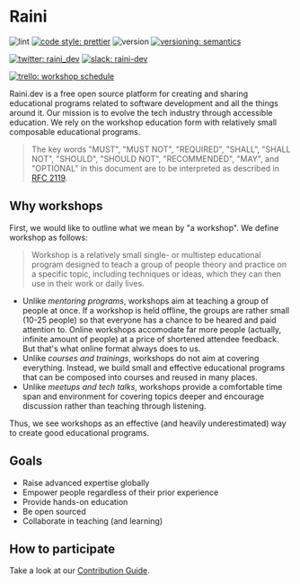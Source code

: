 # Raini

![lint](https://github.com/raini-dev/raini/workflows/lint/badge.svg)
[![code style: prettier](https://img.shields.io/badge/code_style-prettier-ff69b4.svg)](https://github.com/prettier/prettier)
![version](https://img.shields.io/github/v/tag/raini-dev/raini?color=912e5c&label=version&logo=github)
[![versioning: semantics](https://img.shields.io/badge/versioning-@priestine/semantics-912e5c.svg)](https://github.com/priestine/semantics)

[![twitter: raini_dev](https://img.shields.io/twitter/follow/raini_dev?color=blue&label=raini_dev&logo=twitter&logoColor=white&style=flat)](https://twitter.com/raini_dev)
[![slack: raini-dev](https://img.shields.io/badge/slack-raini--dev-7C2852?logo=slack)](https://raini-dev.slack.com)

[![trello: workshop schedule](https://img.shields.io/badge/trello-workshops%20schedule-blue)](https://trello.com/b/a7od8aCi/raini-workshops-schedule)

Raini.dev is a free open source platform for creating and sharing educational programs related to software development and all the things around it. Our mission is to evolve the tech industry through accessible education. We rely on the workshop education form with relatively small composable educational programs.

> The key words "MUST", "MUST NOT", "REQUIRED", "SHALL", "SHALL NOT", "SHOULD", "SHOULD NOT", "RECOMMENDED", "MAY", and "OPTIONAL" in this document are to be interpreted as described in [RFC 2119](https://tools.ietf.org/html/rfc2119).

## Why workshops

First, we would like to outline what we mean by "a workshop". We define workshop as follows:

> Workshop is a relatively small single- or multistep educational program designed to teach a group of people theory and practice on a specific topic, including techniques or ideas, which they can then use in their work or daily lives.

- Unlike _mentoring programs_, workshops aim at teaching a group of people at once. If a workshop is held offline, the groups are rather small (10-25 people) so that everyone has a chance to be heared and paid attention to. Online workshops accomodate far more people (actually, infinite amount of people) at a price of shortened attendee feedback. But that's what online format always does to us.
- Unlike _courses and trainings_, workshops do not aim at covering everything. Instead, we build small and effective educational programs that can be composed into courses and reused in many places.
- Unlike _meetups and tech talks_, workshops provide a comfortable time span and environment for covering topics deeper and encourage discussion rather than teaching through listening.

Thus, we see workshops as an effective (and heavily underestimated) way to create good educational programs.

## Goals

- Raise advanced expertise globally
- Empower people regardless of their prior experience
- Provide hands-on education
- Be open sourced
- Collaborate in teaching (and learning)

## How to participate

Take a look at our [Contribution Guide](https://github.com/priestine/not-node-school/blob/master/.github/CONTRIBUTING.md).
